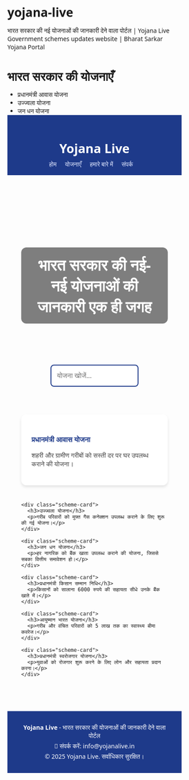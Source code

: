 # yojana-live
भारत सरकार की नई योजनाओं की जानकारी देने वाला पोर्टल | Yojana Live
Government schemes updates website | Bharat Sarkar Yojana Portal<h1>भारत सरकार की योजनाएँ</h1>
<ul>
  <li>प्रधानमंत्री आवास योजना</li>
  <li>उज्ज्वला योजना</li>
  <li>जन धन योजना</li>
</ul>
<!DOCTYPE html>
<html lang="hi">
<head>
  <meta charset="UTF-8">
  <meta name="viewport" content="width=device-width, initial-scale=1.0">
  <title>Yojana Live | भारत सरकार की नई योजनाएँ</title>
  <style>
    /* ------------------- Reset ------------------- */
    * {
      margin: 0;
      padding: 0;
      box-sizing: border-box;
      font-family: "Segoe UI", Arial, sans-serif;
    }

    body {
      background: #f7f8fc;
      color: #333;
      line-height: 1.6;
    }

    a {
      text-decoration: none;
      color: inherit;
    }

    /* ------------------- Header ------------------- */
    header {
      background: #1e3a8a;
      color: white;
      padding: 1rem 2rem;
      position: sticky;
      top: 0;
      z-index: 1000;
    }

    header h1 {
      font-size: 1.8rem;
    }

    nav {
      margin-top: 0.5rem;
    }

    nav a {
      margin-right: 1rem;
      font-weight: 500;
      color: #e0e7ff;
    }

    nav a:hover {
      color: #fff;
    }

    /* ------------------- Hero Section ------------------- */
    .hero {
      background: url('https://source.unsplash.com/1200x400/?india,government') no-repeat center/cover;
      height: 350px;
      display: flex;
      align-items: center;
      justify-content: center;
      color: white;
      text-align: center;
      padding: 2rem;
    }

    .hero h2 {
      font-size: 2.2rem;
      background: rgba(0,0,0,0.5);
      padding: 1rem 2rem;
      border-radius: 12px;
    }

    /* ------------------- Search ------------------- */
    .search-section {
      padding: 2rem;
      text-align: center;
    }

    .search-section input {
      width: 60%;
      padding: 0.8rem;
      border: 2px solid #1e3a8a;
      border-radius: 8px;
      font-size: 1rem;
    }

    /* ------------------- Schemes Section ------------------- */
    .schemes {
      display: grid;
      grid-template-columns: repeat(auto-fit, minmax(280px, 1fr));
      gap: 1.5rem;
      padding: 2rem;
    }

    .scheme-card {
      background: white;
      border-radius: 12px;
      padding: 1.5rem;
      box-shadow: 0 4px 6px rgba(0,0,0,0.1);
      transition: transform 0.2s;
    }

    .scheme-card:hover {
      transform: translateY(-5px);
    }

    .scheme-card h3 {
      color: #1e3a8a;
      margin-bottom: 0.5rem;
    }

    .scheme-card p {
      font-size: 0.95rem;
      color: #444;
    }

    /* ------------------- Footer ------------------- */
    footer {
      background: #1e3a8a;
      color: white;
      padding: 1.5rem;
      text-align: center;
      margin-top: 2rem;
    }

    footer p {
      margin: 0.3rem 0;
    }

    @media (max-width: 600px) {
      .search-section input {
        width: 90%;
      }
      .hero h2 {
        font-size: 1.6rem;
      }
    }
  </style>
</head>
<body>

  <!-- Header -->
  <header>
    <h1>Yojana Live</h1>
    <nav>
      <a href="#">होम</a>
      <a href="#schemes">योजनाएँ</a>
      <a href="#about">हमारे बारे में</a>
      <a href="#contact">संपर्क</a>
    </nav>
  </header>

  <!-- Hero Section -->
  <section class="hero">
    <h2>भारत सरकार की नई-नई योजनाओं की जानकारी एक ही जगह</h2>
  </section>

  <!-- Search -->
  <section class="search-section">
    <input type="text" id="searchBox" placeholder="योजना खोजें...">
  </section>

  <!-- Schemes Section -->
  <section class="schemes" id="schemes">
    <div class="scheme-card">
      <h3>प्रधानमंत्री आवास योजना</h3>
      <p>शहरी और ग्रामीण गरीबों को सस्ती दर पर घर उपलब्ध कराने की योजना।</p>
    </div>

    <div class="scheme-card">
      <h3>उज्ज्वला योजना</h3>
      <p>गरीब परिवारों को मुफ्त गैस कनेक्शन उपलब्ध कराने के लिए शुरू की गई योजना।</p>
    </div>

    <div class="scheme-card">
      <h3>जन धन योजना</h3>
      <p>हर नागरिक को बैंक खाता उपलब्ध कराने की योजना, जिससे सबका वित्तीय समावेशन हो।</p>
    </div>

    <div class="scheme-card">
      <h3>प्रधानमंत्री किसान सम्मान निधि</h3>
      <p>किसानों को सालाना 6000 रुपये की सहायता सीधे उनके बैंक खाते में।</p>
    </div>

    <div class="scheme-card">
      <h3>आयुष्मान भारत योजना</h3>
      <p>गरीब और वंचित परिवारों को 5 लाख तक का स्वास्थ्य बीमा कवरेज।</p>
    </div>

    <div class="scheme-card">
      <h3>प्रधानमंत्री स्वरोजगार योजना</h3>
      <p>युवाओं को रोजगार शुरू करने के लिए लोन और सहायता प्रदान करना।</p>
    </div>
  </section>

  <!-- Footer -->
  <footer id="about">
    <p><strong>Yojana Live</strong> - भारत सरकार की योजनाओं की जानकारी देने वाला पोर्टल</p>
    <p id="contact">📧 संपर्क करें: info@yojanalive.in</p>
    <p>© 2025 Yojana Live. सर्वाधिकार सुरक्षित।</p>
  </footer>

  <!-- Script -->
  <script>
    // Simple Search Filter
    const searchBox = document.getElementById('searchBox');
    const cards = document.querySelectorAll('.scheme-card');

    searchBox.addEventListener('keyup', function() {
      let query = searchBox.value.toLowerCase();
      cards.forEach(card => {
        let text = card.innerText.toLowerCase();
        if (text.includes(query)) {
          card.style.display = "block";
        } else {
          card.style.display = "none";
        }
      });
    });
  </script>
</body>
</html>
